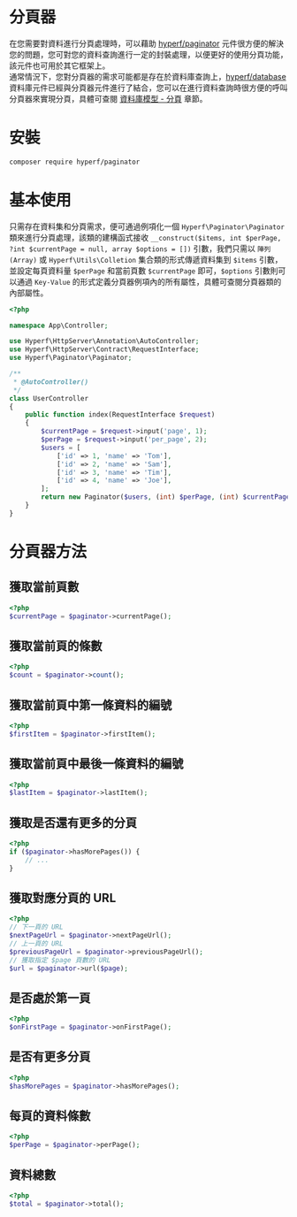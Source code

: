 # 分頁器

在您需要對資料進行分頁處理時，可以藉助 [hyperf/paginator](https://github.com/hyperf/paginator) 元件很方便的解決您的問題，您可對您的資料查詢進行一定的封裝處理，以便更好的使用分頁功能，該元件也可用於其它框架上。   
通常情況下，您對分頁器的需求可能都是存在於資料庫查詢上，[hyperf/database](https://github.com/hyperf/database) 資料庫元件已經與分頁器元件進行了結合，您可以在進行資料查詢時很方便的呼叫分頁器來實現分頁，具體可查閱 [資料庫模型 - 分頁](zh-tw/db/paginator.md) 章節。

# 安裝

```bash
composer require hyperf/paginator
```

# 基本使用

只需存在資料集和分頁需求，便可通過例項化一個 `Hyperf\Paginator\Paginator` 類來進行分頁處理，該類的建構函式接收 `__construct($items, int $perPage, ?int $currentPage = null, array $options = [])` 引數，我們只需以 `陣列(Array)` 或 `Hyperf\Utils\Colletion` 集合類的形式傳遞資料集到 `$items` 引數，並設定每頁資料量 `$perPage` 和當前頁數 `$currentPage` 即可，`$options` 引數則可以通過 `Key-Value` 的形式定義分頁器例項內的所有屬性，具體可查閱分頁器類的內部屬性。

```php
<?php

namespace App\Controller;

use Hyperf\HttpServer\Annotation\AutoController;
use Hyperf\HttpServer\Contract\RequestInterface;
use Hyperf\Paginator\Paginator;

/**
 * @AutoController()
 */
class UserController
{
    public function index(RequestInterface $request)
    {
        $currentPage = $request->input('page', 1);
        $perPage = $request->input('per_page', 2);
        $users = [
            ['id' => 1, 'name' => 'Tom'],
            ['id' => 2, 'name' => 'Sam'],
            ['id' => 3, 'name' => 'Tim'],
            ['id' => 4, 'name' => 'Joe'],
        ];
        return new Paginator($users, (int) $perPage, (int) $currentPage);
    }
}
```

# 分頁器方法

## 獲取當前頁數

```php
<?php
$currentPage = $paginator->currentPage();
```

## 獲取當前頁的條數

```php
<?php
$count = $paginator->count();
```

## 獲取當前頁中第一條資料的編號

```php
<?php
$firstItem = $paginator->firstItem();
```

## 獲取當前頁中最後一條資料的編號

```php
<?php
$lastItem = $paginator->lastItem();
```

## 獲取是否還有更多的分頁

```php
<?php
if ($paginator->hasMorePages()) {
    // ...
}
```

## 獲取對應分頁的 URL

```php
<?php
// 下一頁的 URL
$nextPageUrl = $paginator->nextPageUrl();
// 上一頁的 URL
$previousPageUrl = $paginator->previousPageUrl();
// 獲取指定 $page 頁數的 URL
$url = $paginator->url($page);
```

## 是否處於第一頁

```php
<?php
$onFirstPage = $paginator->onFirstPage();
```

## 是否有更多分頁

```php
<?php
$hasMorePages = $paginator->hasMorePages();
```

## 每頁的資料條數

```php
<?php
$perPage = $paginator->perPage();
```

## 資料總數

```php
<?php
$total = $paginator->total();
```
